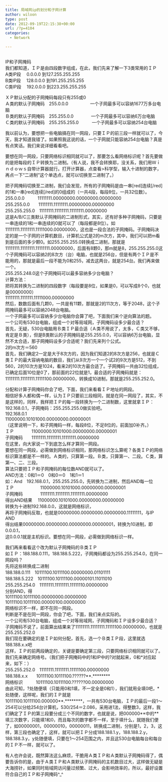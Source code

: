 ```yaml
---
title: 局域网ip的划分和子网计算
author: wiloon
type: post
date: 2012-09-19T22:15:38+00:00
url: /?p=4104
categories:
  - Network

---
```

<div>
  <h2>
  </h2>
</div>

<div id="content">
  IP和子网掩码<br /> 我们都知道，ＩＰ是由四段数字组成，在此，我们先来了解一下3类常用的ＩＰ<br /> A类IP段　 0.0.0.0 到127.255.255.255<br /> B类IP段　 128.0.0.0 到191.255.255.255<br /> C类IP段　 192.0.0.0 到223.255.255.255</p> 
  
  <p>
    ＸＰ默认分配的子网掩码每段只有255或0<br /> Ａ类的默认子网掩码　255.0.0.0　　　　　一个子网最多可以容纳1677万多台电脑<br /> Ｂ类的默认子网掩码　255.255.0.0　　　　一个子网最多可以容纳6万台电脑<br /> Ｃ类的默认子网掩码　255.255.255.0　　　一个子网最多可以容纳254台电脑
  </p>
  
  <p>
    我以前认为，要想把一些电脑搞在同一网段，只要ＩＰ的前三段一样就可以了，今天，我才知道我错了。如果照我这说的话，一个子网就只能容纳254台电脑？真是有点笑话。我们来说详细看看吧。
  </p>
  
  <p>
    要想在同一网段，只要网络标识相同就可以了，那要怎么看网络标识呢？首先要做的是把每段的ＩＰ转换为二进制。（有人说，我不会转换耶，没关系，我们用Ｗｉｎｄｏｗｓ自带计算器就行。打开计算器，点查看>科学型，输入十进制的数字，再点一下“二进制”这个单选点，就可以切换至二进制了。）
  </p>
  
  <p>
    把子网掩码切换至二进制，我们会发现，所有的子网掩码是由一串[red]连续[/red]的1和一串[red]连续[/red]的0组成的（一共4段，每段8位，一共32位数）。<br /> 255.0.0.0　　　11111111.00000000.00000000.00000000<br /> 255.255.0.0　　11111111.11111111.00000000.00000000<br /> 255.255.255.0　11111111.11111111.11111111.00000000<br /> 这是A/B/C三类默认子网掩码的二进制形式，其实，还有好多种子网掩码，只要是一串连续的1和一串连续的0就可以了（每段都是8位）。如11111111.11111111.11111000.00000000，这也是一段合法的子网掩码。子网掩码决定的是一个子网的计算机数目，计算机公式是2的m次方，其中，我们可以把m看到是后面的多少颗0。如255.255.255.0转换成二进制，那就是11111111.11111111.11111111.00000000，后面有8颗0，那m就是8，255.255.255.0这个子网掩码可以容纳2的8次方（台）电脑，也就是256台，但是有两个ＩＰ是不能用的，那就是最后一段不能为0和255，减去这两台，就是254台。我们再来做一个。<br /> 255.255.248.0这个子网掩码可以最多容纳多少台电脑？<br /> 计算方法：<br /> 把将其转换为二进制的四段数字（每段要是8位，如果是0，可以写成8个0，也就是00000000）<br /> 11111111.1111111.11111000.00000000<br /> 然后，数数后面有几颗0，一共是有11颗，那就是2的11次方，等于2048，这个子网掩码最多可以容纳2048台电脑。<br /> 一个子网最多可以容纳多少台电脑你会算了吧，下面我们来个逆向算法的题。<br /> 一个公司有530台电脑，组成一个对等局域网，子网掩码设多少最合适？<br /> 首先，无疑，530台电脑用Ｂ类ＩＰ最合适（Ａ类不用说了，太多，Ｃ类又不够，肯定是Ｂ类），但是B类默认的子网掩码是255.255.0.0，可以容纳6万台电脑，显然不太合适，那子网掩码设多少合适呢？我们先来列个公式。<br /> 2的m次方＝560<br /> 首先，我们确定2一定是大于8次方的，因为我们知道2的8次方是256，也就是Ｃ类ＩＰ的最大容纳电脑的数目，我们从9次方一个一个试2的9次方是512，不到560，2的10次方是1024，看来2的10次方最合适了。子网掩码一共由32位组成，已确定后面10位是0了，那前面的22位就是1，最合适的子网掩码就是：11111111.11111111.11111100.00000000，转换成10进制，那就是255.255.252.0。
  </p>
  
  <p>
    分配和计算子网掩码你会了吧，下面，我们来看看ＩＰ地址的网段。<br /> 相信好多人都和偶一样，认为ＩＰ只要前三段相同，就是在同一网段了，其实，不是这样的，同样，我样把ＩＰ的每一段转换为一个二进制数，这里就拿ＩＰ：192.168.0.1，子网掩码：255.255.255.0做实验吧。<br /> 192.168.0.1<br /> 11000000.10101000.00000000.00000001<br /> （这里说明一下，和子网掩码一样，每段8位，不足8位的，前面加0补齐。）<br /> ＩＰ　　　　11000000.10101000.00000000.00000001<br /> 子网掩码　　11111111.11111111.11111111.00000000<br /> 在这里，向大家说一下到底怎么样才算同一网段。<br /> 要想在同一网段，必需做到网络标识相同，那网络标识怎么算呢？各类ＩＰ的网络标识算法都是不一样的。Ａ类的，只算第一段。Ｂ类，只算第一、二段。Ｃ类，算第一、二、三段。<br /> 算法只要把ＩＰ和子网掩码的每位数AND就可以了。<br /> AND方法：0和1＝0　0和0＝0　1和1＝1<br /> 如：And　192.168.0.1，255.255.255.0，先转换为二进制，然后AND每一位<br /> ＩＰ　　　　　　11000000.10101000.00000000.00000001<br /> 子网掩码　　　　11111111.11111111.11111111.00000000<br /> 得出AND结果　 11000000.10101000.00000000.00000000<br /> 转换为十进制192.168.0.0，这就是网络标识，<br /> 再将子网掩码反取，也就是00000000.00000000.00000000.11111111，与IP　AND<br /> 得出结果00000000.00000000.00000000.00000001，转换为10进制，即0.0.0.1，<br /> 这0.0.0.1就是主机标识。要想在同一网段，必需做到网络标识一样。
  </p>
  
  <p>
    我们再来看看这个改为默认子网掩码的Ｂ类ＩＰ<br /> 如ＩＰ：188.188.0.111，188.188.5.222，子网掩码都设为255.255.254.0，在同一网段吗？<br /> 先将这些转换成二进制<br /> 188.188.0.111　10111100.10111100.00000000.01101111<br /> 188.188.5.222　10111100.10111100.00000101.11011010<br /> 255.255.254.0　11111111.11111111.11111110.00000000<br /> 分别AND，得<br /> 10111100.10111100.00000000.00000000<br /> 10111100.10111100.00000100.00000000<br /> 网络标识不一样，即不在同一网段。<br /> 判断是不是在同一网段，你会了吧，下面，我们来点实际的。<br /> 一个公司有530台电脑，组成一个对等局域网，子网掩码和ＩＰ设多少最合适？<br /> 子网掩码不说了，前面算出结果来了11111111.11111111.11111100.00000000，也就是255.255.252.0<br /> 我们现在要确定的是ＩＰ如何分配，首先，选一个Ｂ类ＩＰ段，这里就选188.188.x.x吧<br /> 这样，ＩＰ的前两段确定的，关键是要确定第三段，只要网络标识相同就可以了。我们先来确定网络号。（我们把子网掩码中的1和IP中的?对就起来，0和*对应起来，如下：）<br /> 255.255.252.0　11111111.11111111.11111100.00000000<br /> 188.188.x.x　　10111100.10111100.??????**.********<br /> 网络标识　　　10111100.10111100.??????00.00000000<br /> 由此可知，?处随便填（只能用0和1填，不一定全是0和1），我们就用全填0吧，*处随便，这样呢，我们的ＩＰ就是<br /> 10111100.10111100.000000**.********，一共有530台电脑，ＩＰ的最后一段1～254可以分给254台计算机，530/254＝2.086，采用进1法，得整数3，这样，我们确定了ＩＰ的第三段要分成三个不同的数字，也就是说，把000000**中的**填三次数字，只能填1和0，而且每次的数字都不一样，至于填什么，就随我们便了，如00000001，00000010，00000011，转换成二进制，分别是1，2，3，这样，第三段也确定了，这样，就可以把ＩＰ分成188.188.1.y，188.188.2.y，188.188.3.y，y处随便填，只要在1～254范围之内，并且这530台电脑每台和每台的ＩＰ不一样，就可以了。
  </p>
  
  <p>
    有人也许会说，既然算法这么麻烦，干脆用Ａ类ＩＰ和Ａ类默认子网掩码得了，偶要告诉你的是，由于Ａ类ＩＰ和Ａ类默认子网掩码的主机数目过大，这样做无疑是大海捞针，如果同时局域网访问量过频繁、过大，会影响效率的，所以，最好设置符合自己的ＩＰ和子网掩码^_^
  </p>
</div>